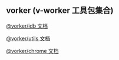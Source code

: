 ## vorker (v-worker 工具包集合)

[@vorker/idb 文档](https://wvit.github.io/vorker/modules/_vorker_idb.html)

[@vorker/utils 文档](https://wvit.github.io/vorker/modules/_vorker_utils.html)

[@vorker/chrome 文档](https://wvit.github.io/vorker/modules/_vorker_chrome.html)
